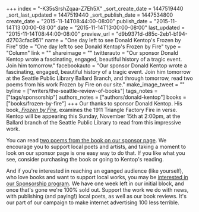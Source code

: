 +++
index = "-K35sSrshZqaa-Z7Eh5X"
_sort_create_date = 1447519440
_sort_last_updated = 1447519440
_sort_publish_date = 1447534800
create_date = "2015-11-14T08:44:00-08:00"
publish_date = "2015-11-14T13:00:00-08:00"
date = "2015-11-14T13:00:00-08:00"
last_updated = "2015-11-14T08:44:00-08:00"
preview_url = "d9b9371d-d85c-2eb1-b194-d2703cfac951"
name = "One day left to see Donald Kentop's Frozen by Fire"
title = "One day left to see Donald Kentop's Frozen by Fire"
type = "Column"
link = ""
shareimage = ""
twitterauto = "Our sponsor Donald Kentop wrote a fascinating, engaged, beautiful history of a tragic event. Join him tomorrow."
facebookauto = "Our sponsor Donald Kentop wrote a fascinating, engaged, beautiful history of a tragic event. Join him tomorrow at the Seattle Public Library Ballard Branch, and through tomorrow, read two poems from his work Frozen by Fire on our site."
make_image_tweet = ""
byline = ["writers/the-seattle-review-of-books"]
tags_notes = ["tags/sponsorship"]
authors_notes = ["authors/donald-kentop"]
books = ["books/frozen-by-fire"]
+++
Our thanks to sponsor Donald Kentop. His book,[ _Frozen by Fire_](http://seattlereviewofbooks.com/sponsorships "The Seattle Review of Books - sponsorships"), examines the 1911 Triangle Factory Fire in verse. Kentop will be appearing this Sunday, November 15th at 2:00pm, at the Ballard branch of the Seattle Public Library to read from this impressive work. 

You can read [two poems from the book on our sponsor page](http://seattlereviewofbooks.com/sponsorships "The Seattle Review of Books - sponsorships"). We encourage you to support local poets and artists, and taking a moment to look on our sponsor page is one easy way to do that. If you like what you see, consider purchasing the book or going to Kentop's reading. 

And if you're interested in reaching an eganged audience (like yourself), who love books and want to support local works, you may be [interested in our Sponsorship program](http://seattlereviewofbooks.com/sponsor/ "The Seattle Review of Books - Sponsor the Seattle Review of Books"). We have one week left in our initial block, and once that's gone we're 100% sold out. Support the work we do with news, with publishing (and paying!) local poets, as well as our book reviews. It's our part of our campaign to make internet advertising 100 less terrible. 